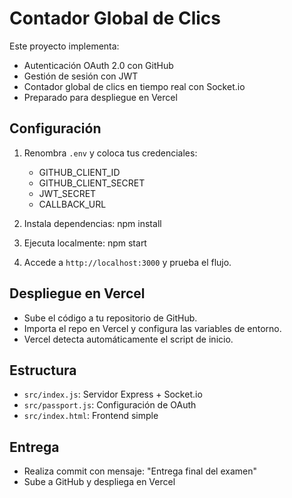 # Contador Global de Clics

Este proyecto implementa:
- Autenticación OAuth 2.0 con GitHub
- Gestión de sesión con JWT
- Contador global de clics en tiempo real con Socket.io
- Preparado para despliegue en Vercel

## Configuración

1. Renombra `.env` y coloca tus credenciales:
   - GITHUB_CLIENT_ID
   - GITHUB_CLIENT_SECRET
   - JWT_SECRET
   - CALLBACK_URL

2. Instala dependencias:
   npm install

3. Ejecuta localmente:
   npm start

4. Accede a `http://localhost:3000` y prueba el flujo.

## Despliegue en Vercel

- Sube el código a tu repositorio de GitHub.
- Importa el repo en Vercel y configura las variables de entorno.
- Vercel detecta automáticamente el script de inicio.

## Estructura
- `src/index.js`: Servidor Express + Socket.io
- `src/passport.js`: Configuración de OAuth
- `src/index.html`: Frontend simple

## Entrega
- Realiza commit con mensaje: "Entrega final del examen"
- Sube a GitHub y despliega en Vercel
